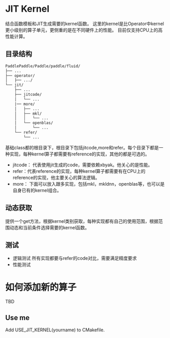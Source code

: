# JIT Kernel

结合函数模板和JIT生成需要的kernel函数。
这里的kernel是比Operator中kernel更小级别的算子单元，更侧重的是在不同硬件上的性能。
目前仅支持CPU上的高性能计算。

## 目录结构

```txt
PaddlePaddle/Paddle/paddle/fluid/
├── ...
├── operator/
│   ├── .../
└── jit/
    ├── ...
    ├── jitcode/
    │   └── ...
    |── more/
    │   ├── ...
    │   ├── mkl/
    │   │   └── ...
    │   └── openblas/
    │       └── ...
    └── refer/
        └── ...
```

基础class都的根目录下，根目录下包括jitcode,more和refer。每个目录下都是一种实现，每种kernel算子都需要有reference的实现，其他的都是可选的。
- jitcode： 代表使用jit生成的code，需要依赖xbyak。他关心的是性能。
- refer：代表reference的实现，每种kernel算子都需要有在CPU上的reference的实现，他主要关心的算法逻辑。
- more： 下面可以放入跟多实现，包括mkl，mkldnn，openblas等，也可以是自身已有的kernel组合。

## 动态获取

提供一个get方法，根据kernel类别获取，每种实现都有自己的使用范围，根据范围动态和当前条件选择需要的kernel函数。

## 测试

- 逻辑测试
    所有实现都要与refer的code对比，需要满足精度要求
- 性能测试

# 如何添加新的算子
TBD
## Use me
Add USE_JIT_KERNEL(yourname) to CMakefile.
